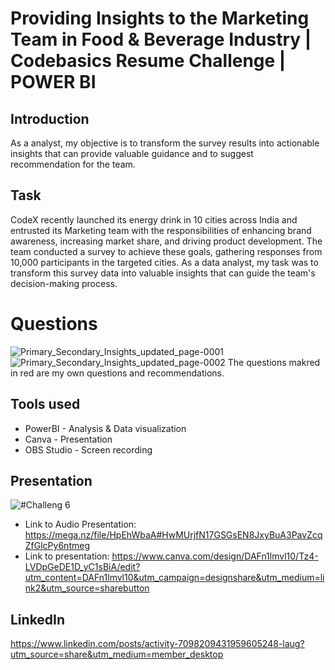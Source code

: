# Providing Insights to the Marketing Team in Food & Beverage Industry | Codebasics Resume Challenge | POWER BI

## Introduction
As a analyst, my objective is to transform the survey results into actionable insights that can provide valuable guidance and to suggest recommendation for the team.

## Task
CodeX recently launched its energy drink in 10 cities across India and entrusted its Marketing team with the responsibilities of enhancing brand awareness, increasing market share, and driving product development. The team conducted a survey to achieve these goals, gathering responses from 10,000 participants in the targeted cities. As a data analyst, my task was to transform this survey data into valuable insights that can guide the team's decision-making process.

# Questions
![Primary_Secondary_Insights_updated_page-0001](https://github.com/karthikrishna24/Codebasics_Data_Analysis_Project6/assets/111265282/cfee7283-89c8-4c53-85ba-bed25d54a991)
![Primary_Secondary_Insights_updated_page-0002](https://github.com/karthikrishna24/Codebasics_Data_Analysis_Project6/assets/111265282/46e71bf4-a5a7-41c9-9886-890d6d66f874)
The questions makred in red are my own questions and recommendations. 


## Tools used
* PowerBI - Analysis & Data visualization
* Canva - Presentation
* OBS Studio - Screen recording

## Presentation 
![#Challeng 6](https://github.com/karthikrishna24/Codebasics_Data_Analysis_Project0/assets/111265282/7fc466e0-170b-4701-8d0b-adfa54b97e93)

* Link to Audio Presentation: https://mega.nz/file/HpEhWbaA#HwMUrjfN17GSGsEN8JxyBuA3PavZcqZfGlcPy6ntmeg
* Link to presentation: https://www.canva.com/design/DAFn1lmvl10/Tz4-LVDpGeDE1D_yC1sBiA/edit?utm_content=DAFn1lmvl10&utm_campaign=designshare&utm_medium=link2&utm_source=sharebutton

## LinkedIn 
https://www.linkedin.com/posts/activity-7098209431959605248-laug?utm_source=share&utm_medium=member_desktop

